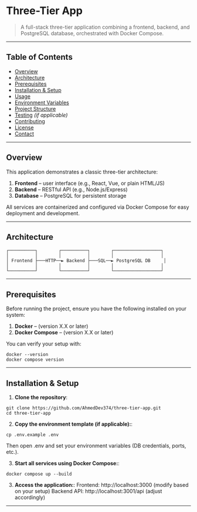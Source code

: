 # Three-Tier App

> A full-stack three-tier application combining a frontend, backend, and PostgreSQL database, orchestrated with Docker Compose.

---

##  Table of Contents

- [Overview](#overview)  
- [Architecture](#architecture)  
- [Prerequisites](#prerequisites)  
- [Installation & Setup](#installation--setup)  
- [Usage](#usage)  
- [Environment Variables](#environment-variables)  
- [Project Structure](#project-structure)  
- [Testing](#testing) *(if applicable)*  
- [Contributing](#contributing)  
- [License](#license)  
- [Contact](#contact)  

---

## Overview

This application demonstrates a classic three-tier architecture:

1. **Frontend** – user interface (e.g., React, Vue, or plain HTML/JS)  
2. **Backend** – RESTful API (e.g., Node.js/Express)  
3. **Database** – PostgreSQL for persistent storage  

All services are containerized and configured via Docker Compose for easy deployment and development.

---

## Architecture

```plaintext
┌──────────┐        ┌──────────┐        ┌──────────────────┐
│          │        │          │        │                  │
│ Frontend ├───HTTP──► Backend ├───SQL──► PostgreSQL DB     │
│          │        │          │        │                  │
└──────────┘        └──────────┘        └──────────────────┘
```

---

## Prerequisites

Before running the project, ensure you have the following installed on your system:

1. **Docker** – (version X.X or later)
2. **Docker Compose** – (version X.X or later)

You can verify your setup with:

```plaintext
docker --version
docker compose version
```

---

## Installation & Setup

1. **Clone the repository**:
```plaintext
git clone https://github.com/AhmedDev374/three-tier-app.git
cd three-tier-app
```

2. **Copy the environment template (if applicable):**:
```plaintext
cp .env.example .env
```
Then open .env and set your environment variables (DB credentials, ports, etc.).

3. **Start all services using Docker Compose:**:
```plaintext
docker compose up --build
```

3. **Access the application:**:
Frontend: http://localhost:3000 (modify based on your setup)
Backend API: http://localhost:3001/api (adjust accordingly)
---
